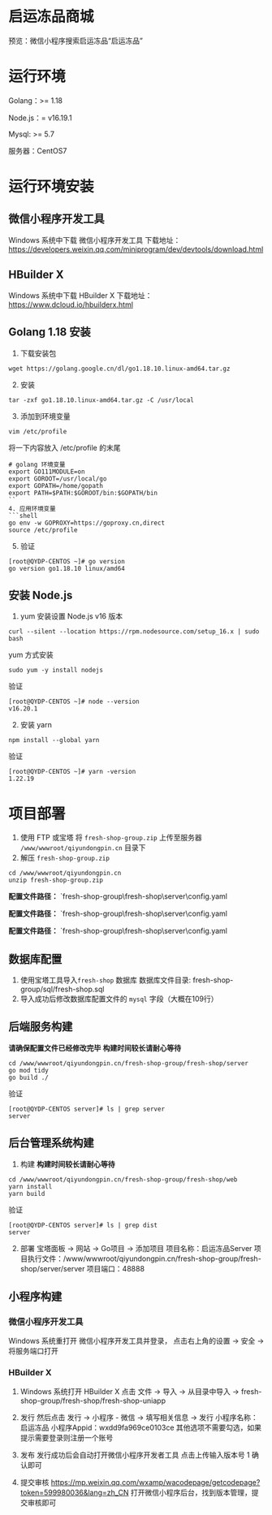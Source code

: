 # 启运冻品商城
预览：微信小程序搜索启运冻品“启运冻品”

# 运行环境
Golang：>= 1.18

Node.js：= v16.19.1 

Mysql: >= 5.7

服务器：CentOS7

# 运行环境安装

## 微信小程序开发工具
Windows 系统中下载 微信小程序开发工具
下载地址：https://developers.weixin.qq.com/miniprogram/dev/devtools/download.html

## HBuilder X
Windows 系统中下载 HBuilder X
下载地址：https://www.dcloud.io/hbuilderx.html

## Golang 1.18 安装
1. 下载安装包
```shell
wget https://golang.google.cn/dl/go1.18.10.linux-amd64.tar.gz
```

2. 安装
```shell
tar -zxf go1.18.10.linux-amd64.tar.gz -C /usr/local
```

3. 添加到环境变量
```shell
vim /etc/profile
```
将一下内容放入 /etc/profile 的末尾
```shell
# golang 环境变量
export GO111MODULE=on
export GOROOT=/usr/local/go
export GOPATH=/home/gopath
export PATH=$PATH:$GOROOT/bin:$GOPATH/bin
``
4. 应用环境变量
```shell
go env -w GOPROXY=https://goproxy.cn,direct
source /etc/profile
```

5. 验证
```shell
[root@QYDP-CENTOS ~]# go version
go version go1.18.10 linux/amd64
```

## 安装 Node.js
1. yum 安装设置 Node.js v16 版本
```shell
curl --silent --location https://rpm.nodesource.com/setup_16.x | sudo bash
```
yum 方式安装
```shell
sudo yum -y install nodejs
```

验证
```shell
[root@QYDP-CENTOS ~]# node --version
v16.20.1
```

2. 安装 yarn
```shell
npm install --global yarn
```
验证
```shell
[root@QYDP-CENTOS ~]# yarn -version
1.22.19
```

# 项目部署
1. 使用 FTP 或宝塔 将 `fresh-shop-group.zip` 上传至服务器 `/www/wwwroot/qiyundongpin.cn` 目录下
2. 解压 `fresh-shop-group.zip`
```shell
cd /www/wwwroot/qiyundongpin.cn
unzip fresh-shop-group.zip
```
**配置文件路径：** `fresh-shop-group\fresh-shop\server\config.yaml

**配置文件路径：** `fresh-shop-group\fresh-shop\server\config.yaml

**配置文件路径：** `fresh-shop-group\fresh-shop\server\config.yaml



## 数据库配置
1. 使用宝塔工具导入`fresh-shop` 数据库
数据库文件目录: fresh-shop-group/sql/fresh-shop.sql 
2. 导入成功后修改数据库配置文件的 `mysql` 字段（大概在109行）  

## 后端服务构建
**请确保配置文件已经修改完毕**
**构建时间较长请耐心等待**
```shell
cd /www/wwwroot/qiyundongpin.cn/fresh-shop-group/fresh-shop/server
go mod tidy
go build ./
```
验证
```shell
[root@QYDP-CENTOS server]# ls | grep server
server
```

## 后台管理系统构建
1. 构建
**构建时间较长请耐心等待**
```shell
cd /www/wwwroot/qiyundongpin.cn/fresh-shop-group/fresh-shop/web
yarn install 
yarn build
```
验证
```shell
[root@QYDP-CENTOS server]# ls | grep dist
server
```

2. 部署
宝塔面板 -> 网站 -> Go项目 -> 添加项目
项目名称：启运冻品Server
项目执行文件：/www/wwwroot/qiyundongpin.cn/fresh-shop-group/fresh-shop/server/server
项目端口：48888

## 小程序构建

### 微信小程序开发工具
Windows 系统重打开 微信小程序开发工具并登录，
点击右上角的设置 -> 安全 -> 将服务端口打开

### HBuilder X
1. Windows 系统打开 HBuilder X
点击 文件 -> 导入 -> 从目录中导入 -> fresh-shop-group/fresh-shop/fresh-shop-uniapp

2. 发行
然后点击 发行 -> 小程序 - 微信 -> 填写相关信息 -> 发行
小程序名称：启运冻品
小程序Appid：wxdd9fa969ce0103ce
其他选项不需要勾选，如果提示需要登录则注册一个账号

3. 发布
发行成功后会自动打开微信小程序开发者工具
点击上传输入版本号 1 确认即可

4. 提交审核
https://mp.weixin.qq.com/wxamp/wacodepage/getcodepage?token=599980036&lang=zh_CN
打开微信小程序后台，找到版本管理，提交审核即可
